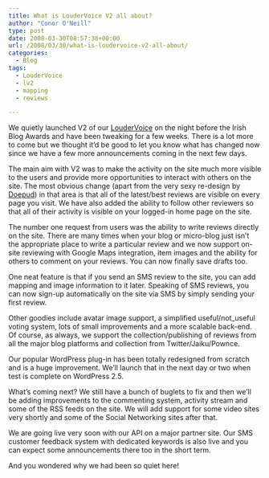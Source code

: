 ```yaml
---
title: What is LouderVoice V2 all about?
author: "Conor O'Neill"
type: post
date: 2008-03-30T08:57:38+00:00
url: /2008/03/30/what-is-loudervoice-v2-all-about/
categories:
  - Blog
tags:
  - LouderVoice
  - lv2
  - mapping
  - reviews

---
```

We quietly launched V2 of our [LouderVoice][1] on the night before the Irish Blog Awards and have been tweaking for a few weeks. There is a lot more to come but we thought it&#8217;d be good to let you know what has changed now since we have a few more announcements coming in the next few days.

The main aim with V2 was to make the activity on the site much more visible to the users and provide more opportunities to interact with others on the site. The most obvious change (apart from the very sexy re-design by [Doepud][2]) in that area is that all of the latest/best reviews are visible on every page you visit. We have also added the ability to follow other reviewers so that all of their activity is visible on your logged-in home page on the site.

The number one request from users was the ability to write reviews directly on the site. There are many times when your blog or micro-blog just isn&#8217;t the appropriate place to write a particular review and we now support on-site reviewing with Google Maps integration, item images and the ability for others to comment on your reviews. You can now finally save drafts too.

One neat feature is that if you send an SMS review to the site, you can add mapping and image information to it later. Speaking of SMS reviews, you can now sign-up automatically on the site via SMS by simply sending your first review.

Other goodies include avatar image support, a simplified useful/not_useful voting system, lots of small improvements and a more scalable back-end. Of course, as always, we support the collection/publishing of reviews from all the major blog platforms and collection from Twitter/Jaiku/Pownce.

Our popular WordPress plug-in has been totally redesigned from scratch and is a huge improvement. We&#8217;ll launch that in the next day or two when test is complete on WordPress 2.5.

What&#8217;s coming next? We still have a bunch of buglets to fix and then we&#8217;ll be adding improvements to the commenting system, activity stream and some of the RSS feeds on the site. We will add support for some video sites very shortly and some of the Social Networking sites after that.

We are going live very soon with our API on a major partner site. Our SMS customer feedback system with dedicated keywords is also live and you can expect some announcements there too in the short term.

And you wondered why we had been so quiet here!

 [1]: http://www.loudervoice.com/
 [2]: http://doepud.co.uk/